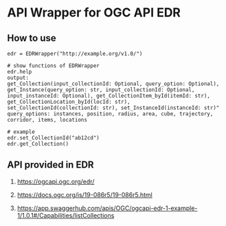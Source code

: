 # API Wrapper for OGC API EDR
## How to use

```
edr = EDRWrapper("http://example.org/v1.0/")

# show functions of EDRWrapper
edr.help
output: 
get_Collection(input_collectionId: Optional, query_option: Optional), get_Instance(query_option: str, input_collectionId: Optional, input_instanceId: Optional), get_CollectionItem_byId(itemId: str), get_CollectionLocation_byId(locId: str), set_CollectionId(collectionId: str), set_InstanceId(instanceId: str)"
query_options: instances, position, radius, area, cube, trajectory, corridor, items, locations

# example
edr.set_CollectionId("ab12cd")
edr.get_Collection()
```

## API provided in EDR


1. https://ogcapi.ogc.org/edr/

1. https://docs.ogc.org/is/19-086r5/19-086r5.html

1. https://app.swaggerhub.com/apis/OGC/ogcapi-edr-1-example-1/1.0.1#/Capabilities/listCollections

